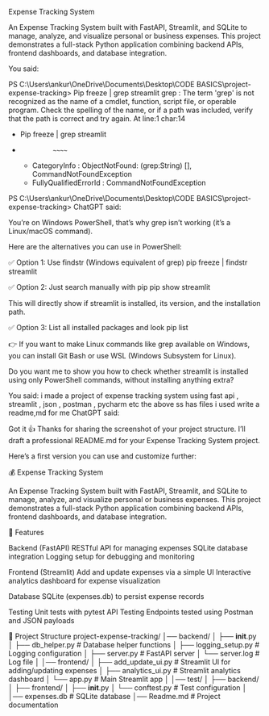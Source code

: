 Expense Tracking System

An Expense Tracking System built with FastAPI, Streamlit, and SQLite to manage, analyze, and visualize personal or business expenses.
This project demonstrates a full-stack Python application combining backend APIs, frontend dashboards, and database integration.


You said:

PS C:\Users\ankur\OneDrive\Documents\Desktop\CODE BASICS\project-expense-tracking> Pip freeze | grep streamlit
grep : The term 'grep' is not recognized as the name of a cmdlet, function, script file, or operable program. Check the spelling of the name, or if a path 
was included, verify that the path is correct and try again.
At line:1 char:14
+ Pip freeze | grep streamlit
+              ~~~~
    + CategoryInfo          : ObjectNotFound: (grep:String) [], CommandNotFoundException
    + FullyQualifiedErrorId : CommandNotFoundException

PS C:\Users\ankur\OneDrive\Documents\Desktop\CODE BASICS\project-expense-tracking> 
ChatGPT said:

You’re on Windows PowerShell, that’s why grep isn’t working (it’s a Linux/macOS command).

Here are the alternatives you can use in PowerShell:

✅ Option 1: Use findstr (Windows equivalent of grep)
pip freeze | findstr streamlit

✅ Option 2: Just search manually with pip
pip show streamlit


This will directly show if streamlit is installed, its version, and the installation path.

✅ Option 3: List all installed packages and look
pip list


👉 If you want to make Linux commands like grep available on Windows, you can install Git Bash or use WSL (Windows Subsystem for Linux).

Do you want me to show you how to check whether streamlit is installed using only PowerShell commands, without installing anything extra?

You said:
i made a project of expense tracking system using fast api , streamlit , json , postman , pycharm etc 
the above ss has files i used 
write a readme,md for me
ChatGPT said:

Got it 👍 Thanks for sharing the screenshot of your project structure. I’ll draft a professional README.md for your Expense Tracking System project.

Here’s a first version you can use and customize further:

💰 Expense Tracking System

An Expense Tracking System built with FastAPI, Streamlit, and SQLite to manage, analyze, and visualize personal or business expenses.
This project demonstrates a full-stack Python application combining backend APIs, frontend dashboards, and database integration.

🚀 Features

Backend (FastAPI)
RESTful API for managing expenses
SQLite database integration
Logging setup for debugging and monitoring

Frontend (Streamlit)
Add and update expenses via a simple UI
Interactive analytics dashboard for expense visualization

Database
SQLite (expenses.db) to persist expense records

Testing
Unit tests with pytest
API Testing
Endpoints tested using Postman and JSON payloads



📂 Project Structure
project-expense-tracking/
│── backend/
│   ├── __init__.py
│   ├── db_helper.py        # Database helper functions
│   ├── logging_setup.py    # Logging configuration
│   ├── server.py           # FastAPI server
│   └── server.log          # Log file
│
│── frontend/
│   ├── add_update_ui.py    # Streamlit UI for adding/updating expenses
│   ├── analytics_ui.py     # Streamlit analytics dashboard
│   └── app.py              # Main Streamlit app
│
│── test/
│   ├── backend/
│   ├── frontend/
│   ├── __init__.py
│   └── conftest.py         # Test configuration
│
│── expenses.db             # SQLite database
│── Readme.md               # Project documentation

